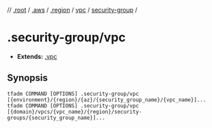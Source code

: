 // [.root] / [.aws] / [.region] / [vpc] / [security-group] /

# .security-group/vpc

- **Extends:** [.vpc](../.vpc.md)

## Synopsis

```
tfadm COMMAND [OPTIONS] .security-group/vpc [{environment}/{region}/{az}/{security_group_name}/{vpc_name}]...
tfadm COMMAND [OPTIONS] .security-group/vpc [{domain}/vpcs/{vpc_name}/{region}/security-groups/{security_group_name}]...
```

[.aws]: ../README.md
[.region]: ../.region.md
[.root]: ../../../../.tfadm/resources/README.md
[security-group]: ../security-group.md
[vpc]: ../vpc.md
